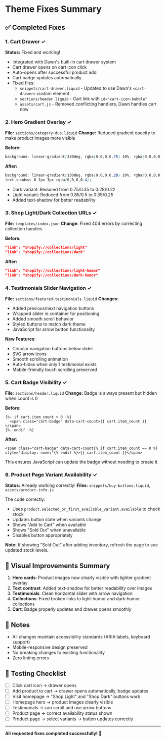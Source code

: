 # Theme Fixes Summary

## ✅ Completed Fixes

### 1. Cart Drawer ✓
**Status:** Fixed and working!
- Integrated with Dawn's built-in cart drawer system
- Cart drawer opens on cart icon click
- Auto-opens after successful product add
- Cart badge updates automatically
- Fixed files:
  - `snippets/cart-drawer.liquid` - Updated to use Dawn's `<cart-drawer>` custom element
  - `sections/header.liquid` - Cart link with `id="cart-icon-bubble"`
  - `assets/cart.js` - Removed conflicting handlers, Dawn handles cart now

### 2. Hero Gradient Overlay ✓
**File:** `sections/category-duo.liquid`
**Change:** Reduced gradient opacity to make product images more visible

**Before:**
```css
background: linear-gradient(130deg, rgba(0,0,0,0.75) 10%, rgba(0,0,0,0.35) 60%, rgba(0,0,0,0.1) 100%);
```

**After:**
```css
background: linear-gradient(130deg, rgba(0,0,0,0.28) 10%, rgba(0,0,0,0.22) 60%, rgba(0,0,0,0.1) 100%);
text-shadow: 0 1px 3px rgba(0,0,0,0.4);
```

- Dark variant: Reduced from 0.75/0.35 to 0.28/0.22
- Light variant: Reduced from 0.85/0.5 to 0.35/0.25
- Added text-shadow for better readability

### 3. Shop Light/Dark Collection URLs ✓
**File:** `templates/index.json`
**Change:** Fixed 404 errors by correcting collection handles

**Before:**
```json
"link": "shopify://collections/light"
"link": "shopify://collections/dark"
```

**After:**
```json
"link": "shopify://collections/light-humor"
"link": "shopify://collections/dark-humor"
```

### 4. Testimonials Slider Navigation ✓
**File:** `sections/featured-testimonials.liquid`
**Changes:**
- Added previous/next navigation buttons
- Wrapped slider in container for positioning
- Added smooth scroll behavior
- Styled buttons to match dark theme
- JavaScript for arrow button functionality

**New Features:**
- Circular navigation buttons below slider
- SVG arrow icons
- Smooth scrolling animation
- Auto-hides when only 1 testimonial exists
- Mobile-friendly touch scrolling preserved

### 5. Cart Badge Visibility ✓
**File:** `sections/header.liquid`
**Change:** Badge is always present but hidden when count is 0

**Before:**
```liquid
{%- if cart.item_count > 0 -%}
  <span class="cart-badge" data-cart-count>{{ cart.item_count }}</span>
{%- endif -%}
```

**After:**
```liquid
<span class="cart-badge" data-cart-count{% if cart.item_count == 0 %} style="display: none;"{% endif %}>{{ cart.item_count }}</span>
```

This ensures JavaScript can update the badge without needing to create it.

### 6. Product Page Variant Availability ✓
**Status:** Already working correctly!
**Files:** `snippets/buy-buttons.liquid`, `assets/product-info.js`

The code correctly:
- Uses `product.selected_or_first_available_variant.available` to check stock
- Updates button state when variants change
- Shows "Add to Cart" when available
- Shows "Sold Out" when unavailable
- Disables button appropriately

**Note:** If showing "Sold Out" after adding inventory, refresh the page to see updated stock levels.

## 🎨 Visual Improvements Summary

1. **Hero cards**: Product images now clearly visible with lighter gradient overlay
2. **Text contrast**: Added text-shadow for better readability over images
3. **Testimonials**: Clean horizontal slider with arrow navigation
4. **Collections**: Fixed broken links to light-humor and dark-humor collections
5. **Cart**: Badge properly updates and drawer opens smoothly

## 📝 Notes

- All changes maintain accessibility standards (ARIA labels, keyboard support)
- Mobile-responsive design preserved
- No breaking changes to existing functionality
- Zero linting errors

## 🚀 Testing Checklist

- [ ] Click cart icon → drawer opens
- [ ] Add product to cart → drawer opens automatically, badge updates
- [ ] Visit homepage → "Shop Light" and "Shop Dark" buttons work
- [ ] Homepage hero → product images clearly visible
- [ ] Testimonials → can scroll and use arrow buttons
- [ ] Product page → correct availability status shown
- [ ] Product page → select variants → button updates correctly

---

**All requested fixes completed successfully!** 🎉

